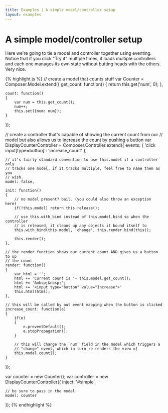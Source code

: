 ```yaml
---
title: Examples | A simple model/controller setup
layout: examples
---
```


# A simple model/controller setup

Here we're going to tie a model and controller together using eventing. Notice
that if you click "Try it" multiple times, it loads multiple controllers and
each one manages its own state without butting heads with the others. Very nice.

<div id="simple" class="example fade"></div>

{% highlight js %}
// create a model that counts stuff
var Counter = Composer.Model.extend({
    get_count: function()
    {
        return this.get('num', 0);
    },

    count: function()
    {
        var num = this.get_count();
        num++;
        this.set({num: num});
    }
});

// create a controller that's capable of showing the current count from our
// model but also allows us to increase the count by pushing a button
var DisplayCounterController = Composer.Controller.extend({
    events: {
        'click input[type=button]': 'increase_count'
    },

    // it's fairly standard convention to use this.model if a controller only
    // tracks one model. if it tracks multiple, feel free to name them as you
    // wish.
    model: false,

    init: function()
    {
        // no model present? bail. (you could also throw an exception here)
        if(!this.model) return this.release();

        // use this.with_bind instead of this.model.bind so when the controller
        // is released, it cleans up any objects it bound itself to
        this.with_bind(this.model, 'change', this.render.bind(this));

        this.render();
    },

    // the render function shows our current count AND gives us a button to up
    // the count
    render: function()
    {
        var html = '';
        html += 'Current count is '+ this.model.get_count();
        html += '&nbsp;&nbsp;';
        html += '<input type="button" value="Increase">'
        this.html(html);
    },

    // this will be called by out event mapping when the button is clicked
    increase_count: function(e)
    {
        if(e)
        {
            e.preventDefault();
            e.stopPropagation();
        }

        // this will change the `num` field in the model which triggers a
        // "change" event, which in turn re-renders the view =]
        this.model.count();
    }
});

var counter = new Counter();
var controller = new DisplayCounterController({
    inject: '#simple',

    // be sure to pass in the model!
    model: counter
});
{% endhighlight %}


